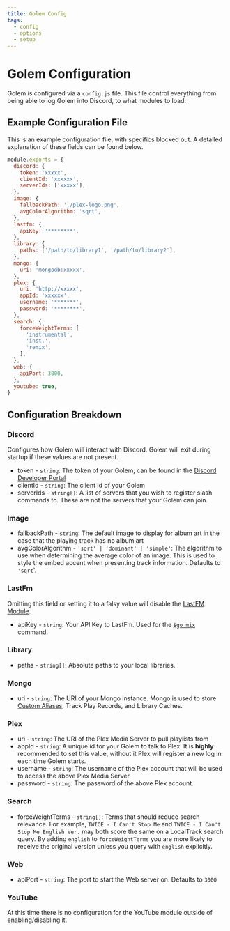 ```yaml
---
title: Golem Config
tags:
  - config
  - options
  - setup
---
```


# Golem Configuration

Golem is configured via a `config.js` file. This file control everything from being able to log Golem into Discord, to what modules to load.

## Example Configuration File

This is an example configuration file, with specifics blocked out. A detailed explanation of these fields can be found below.

```javascript
module.exports = {
  discord: {
    token: 'xxxxx',
    clientId: 'xxxxxx',
    serverIds: ['xxxxx'],
  },
  image: {
    fallbackPath: './plex-logo.png',
    avgColorAlgorithm: 'sqrt',
  },
  lastfm: {
    apiKey: '********',
  },
  library: {
    paths: ['/path/to/library1', '/path/to/library2'],
  },
  mongo: {
    uri: 'mongodb:xxxxx',
  },
  plex: {
    uri: 'http://xxxxx',
    appId: 'xxxxxx',
    username: '*******',
    password: '********',
  },
  search: {
    forceWeightTerms: [
      'instrumental',
      'inst.',
      'remix',
    ],
  },
  web: {
    apiPort: 3000,
  },
  youtube: true,
}
```

## Configuration Breakdown

### Discord <badge text="Core" type="core-badge" />

Configures how Golem will interact with Discord. Golem will exit during startup if these values are not present.

- token - `string`: The token of your Golem, can be found in the [Discord Developer Portal](https://discord.com/developers/applications)
- clientId - `string`: The client id of your Golem
- serverIds - `string[]`: A list of servers that you wish to register slash commands to. These are not the servers that your Golem can join.

### Image

- fallbackPath - `string`: The default image to display for album art in the case that the playing track has no album art
- avgColorAlgorithm - `'sqrt' | 'dominant' | 'simple'`: The algorithm to use when determining the average color of an image. This is used to style the embed accent when presenting track information. Defaults to `'sqrt`'.

### LastFm <badge text="LastFM" type="lastfm-badge" />

Omitting this field or setting it to a falsy value will disable the [LastFM Module](../reference/modules.md#lastfm).

- apiKey - `string`: Your API Key to LastFm. Used for the [`$go mix`](../commands/playlist.md) command.

### Library <badge text="Music" type="music-badge" />

- paths - `string[]`: Absolute paths to your local libraries.

### Mongo

- uri - `string`: The URI of your Mongo instance. Mongo is used to store [Custom Aliases](../reference/alias-string.md), Track Play Records, and Library Caches.

### Plex <badge text="Plex" type="plex-badge" />

 - uri - `string`: The URI of the Plex Media Server to pull playlists from
 - appId - `string`: A unique id for your Golem to talk to Plex. It is **highly** recommended to set this value, without it Plex will register a new log in each time Golem starts.
 - username - `string`: The username of the Plex account that will be used to access the above Plex Media Server
 - password - `string`: The password of the above Plex account.

### Search

- forceWeightTerms - `string[]`: Terms that should reduce search relevance. For example, `TWICE - I Can't Stop Me` and `TWICE - I Can't Stop Me English Ver.` may both score the same on a LocalTrack search query. By adding `english` to `forceWeightTerms` you are more likely to receive the original version unless you query with `english` explicitly.

### Web <badge text="Web" type="web-badge" />

- apiPort - `string`: The port to start the Web server on. Defaults to `3000`

### YouTube <badge text="Youtube" type="youtube-badge" />

At this time there is no configuration for the YouTube module outside of enabling/disabling it.
